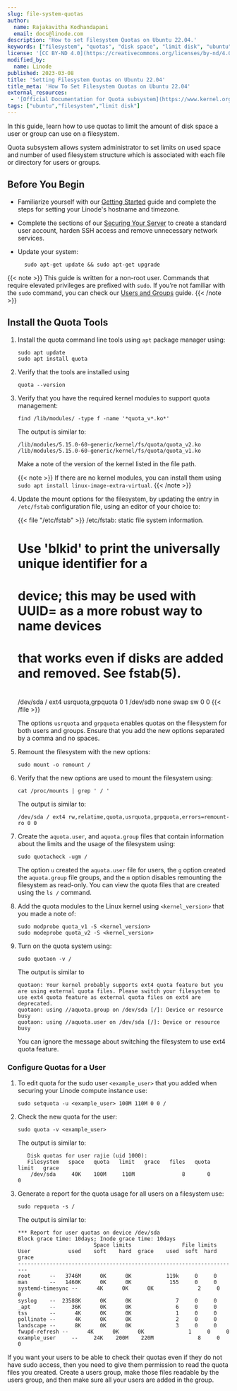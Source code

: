 ```yaml
---
slug: file-system-quotas
author:
  name: Rajakavitha Kodhandapani
  email: docs@linode.com
description: 'How to set Filesystem Quotas on Ubuntu 22.04.'
keywords: ["filesystem", "quotas", "disk space", "limit disk", "ubuntu"]
license: '[CC BY-ND 4.0](https://creativecommons.org/licenses/by-nd/4.0)'
modified_by:
  name: Linode
published: 2023-03-08
title: 'Setting Filesystem Quotas on Ubuntu 22.04'
title_meta: 'How To Set Filesystem Quotas on Ubuntu 22.04'
external_resources:
 - '[Official Documentation for Quota subsystem](https://www.kernel.org/doc/html/next/filesystems/quota.html)'
tags: ["ubuntu","filesystem","limit disk"]
---
```


In this guide, learn how to use quotas to limit the amount of disk space a user or group can use on a filesystem.

Quota subsystem allows system administrator to set limits on used space and number of used filesystem structure which is associated with each file or directory for users or groups.

## Before You Begin

- Familiarize yourself with our [Getting Started](/docs/guides/getting-started/) guide and complete the steps for setting your Linode's hostname and timezone.

- Complete the sections of our [Securing Your Server](/docs/guides/set-up-and-secure/) to create a standard user account, harden SSH access and remove unnecessary network services.

- Update your system:

        sudo apt-get update && sudo apt-get upgrade

{{< note >}}
This guide is written for a non-root user. Commands that require elevated privileges are prefixed with `sudo`. If you’re not familiar with the `sudo` command, you can check our [Users and Groups](/docs/guides/linux-users-and-groups/) guide.
{{< /note >}}

## Install the Quota Tools

1. Install the quota command line tools using `apt` package manager using:

    ```
    sudo apt update
    sudo apt install quota
    ```

1. Verify that the tools are installed using

    ```
    quota --version
    ```

1. Verify that you have the required kernel modules to support quota management:

    ```
    find /lib/modules/ -type f -name '*quota_v*.ko*'
    ```

    The output is similar to:

    ```output
    /lib/modules/5.15.0-60-generic/kernel/fs/quota/quota_v2.ko
    /lib/modules/5.15.0-60-generic/kernel/fs/quota/quota_v1.ko
    ```

    Make a note of the version of the kernel listed in the file path.

    {{< note >}}
    If there are no kernel modules, you can install them using `sudo apt install linux-image-extra-virtual`.
    {{< /note >}}

1. Update the mount options for the filesystem, by updating the entry in `/etc/fstab` configuration file, using an editor of your choice to:

   {{< file "/etc/fstab" >}}
    /etc/fstab: static file system information.
    #
    # Use 'blkid' to print the universally unique identifier for a
    # device; this may be used with UUID= as a more robust way to name devices
    # that works even if disks are added and removed. See fstab(5).
    #
    # <file system> <mount point>   <type>  <options>       <dump>  <pass>
    /dev/sda        /               ext4    usrquota,grpquota 0     1
    /dev/sdb        none            swap    sw                0     0
    {{< /file >}}

    The options `usrquota` and `grpquota` enables quotas on the filesystem for both users and groups. Ensure that you add the new options separated by a comma and no spaces.

1.  Remount the filesystem with the new options:

    ```
    sudo mount -o remount /
    ```
1.  Verify that the new options are used to mount the filesystem using:

    ```
    cat /proc/mounts | grep ' / '
    ```
    The output is similar to:

    ```output
    /dev/sda / ext4 rw,relatime,quota,usrquota,grpquota,errors=remount-ro 0 0
    ```
1. Create the `aquota.user`, and `aquota.group` files that contain information about the limits and the usage of the filesystem using:

    ```
    sudo quotacheck -ugm /
    ```
    The option `u` created the `aquota.user` file for users, the `g` option created the `aquota.group` file groups, and the `m` option disables remounting the filesystem as read-only.
    You can view the quota files that are created using the `ls /` command.

1.   Add the quota modules to the Linux kernel using `<kernel_version>` that you made a note of:

     ```
     sudo modprobe quota_v1 -S <kernel_version>
     sudo modeprobe quota_v2 -S <kernel_version>
     ```

1.  Turn on the quota system using:

     ```
     sudo quotaon -v /
     ```
    The output is similar to

    ```output
    quotaon: Your kernel probably supports ext4 quota feature but you are using external quota files. Please switch your filesystem to use ext4 quota feature as external quota files on ext4 are deprecated.
    quotaon: using //aquota.group on /dev/sda [/]: Device or resource busy
    quotaon: using //aquota.user on /dev/sda [/]: Device or resource busy
    ```
    You can ignore the message about switching the filesystem to use ext4 quota feature.

### Configure Quotas for a User

1. To edit quota for the sudo user `<example_user>` that you added when securing your Linode compute instance use:

   ```
   sudo setquota -u <example_user> 100M 110M 0 0 /
   ```
1. Check the new quota for the user:

   ```
   sudo quota -v <example_user>
   ```
   The output is similar to:

   ```output
      Disk quotas for user rajie (uid 1000):
      Filesystem   space   quota   limit   grace   files   quota   limit   grace
       /dev/sda     40K    100M     110M               8       0       0
   ```
1. Generate  a report for the quota usage for all users on a filesystem use:

   ```
   sudo repquota -s /
   ```

   The output is similar to:

   ```output
   *** Report for user quotas on device /dev/sda
   Block grace time: 10days; Inode grace time: 10days
                           Space limits                File limits
   User            used    soft    hard  grace    used  soft  hard  grace
   ----------------------------------------------------------------------
   root      --   3746M      0K      0K           119k     0     0
   man       --   1460K      0K      0K            155     0     0
   systemd-timesync --      4K      0K      0K              2     0     0
   syslog    --  23588K      0K      0K              7     0     0
   _apt      --     36K      0K      0K              6     0     0
   tss       --      4K      0K      0K              1     0     0
   pollinate --      4K      0K      0K              2     0     0
   landscape --      8K      0K      0K              3     0     0
   fwupd-refresh --      4K      0K      0K              1     0     0
   example_user     --     24K    200M    220M              8     0     0

If you want your users to be able to check their quotas even if they do not have sudo access, then you need to give them permission to read the quota files you created. Create a users group, make those files readable by the users group, and then make sure all your users are added in the group.